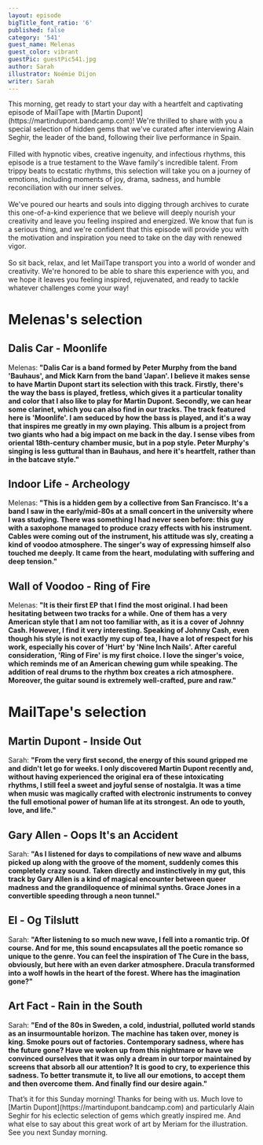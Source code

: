 ```yaml
---
layout: episode
bigTitle_font_ratio: '6'
published: false
category: '541'
guest_name: Melenas
guest_color: vibrant
guestPic: guestPic541.jpg
author: Sarah
illustrator: Noémie Dijon
writer: Sarah
---
```

<p id="introduction">
	This morning, get ready to start your day with a heartfelt and captivating episode of MailTape with [Martin Dupont](https://martindupont.bandcamp.com)! We're thrilled to share with you a special selection of hidden gems that we've curated after interviewing Alain Seghir, the leader of the band, following their live performance in Spain.
	<br><br>
	Filled with hypnotic vibes, creative ingenuity, and infectious rhythms, this episode is a true testament to the Wave family's incredible talent. From trippy beats to ecstatic rhythms, this selection will take you on a journey of emotions, including moments of joy, drama, sadness, and humble reconciliation with our inner selves.
	<br><br>
	We've poured our hearts and souls into digging through archives to curate this one-of-a-kind experience that we believe will deeply nourish your creativity and leave you feeling inspired and energized. We know that fun is a serious thing, and we're confident that this episode will provide you with the motivation and inspiration you need to take on the day with renewed vigor.
	<br><br>
	So sit back, relax, and let MailTape transport you into a world of wonder and creativity. We're honored to be able to share this experience with you, and we hope it leaves you feeling inspired, rejuvenated, and ready to tackle whatever challenges come your way!
</p>

# Melenas's selection

## Dalis Car - Moonlife

Melenas: **"**Dalis Car is a band formed by Peter Murphy from the band 'Bauhaus', and Mick Karn from the band 'Japan'. I believe it makes sense to have Martin Dupont start its selection with this track. Firstly, there's the way the bass is played, fretless, which gives it a particular tonality and color that I also like to play for Martin Dupont. Secondly, we can hear some clarinet, which you can also find in our tracks. The track featured here is 'Moonlife'. I am seduced by how the bass is played, and it's a way that inspires me greatly in my own playing. This album is a project from two giants who had a big impact on me back in the day. I sense vibes from oriental 18th-century chamber music, but in a pop style. Peter Murphy's singing is less guttural than in Bauhaus, and here it's heartfelt, rather than in the batcave style.**"**


## Indoor Life - Archeology

Melenas: **"**This is a hidden gem by a collective from San Francisco. It's a band I saw in the early/mid-80s at a small concert in the university where I was studying. There was something I had never seen before: this guy with a saxophone managed to produce crazy effects with his instrument. Cables were coming out of the instrument, his attitude was sly, creating a kind of voodoo atmosphere. The singer's way of expressing himself also touched me deeply. It came from the heart, modulating with suffering and deep tension.**"**

## Wall of Voodoo - Ring of Fire

Melenas: **"**It is their first EP that I find the most original. I had been hesitating between two tracks for a while. One of them has a very American style that I am not too familiar with, as it is a cover of Johnny Cash. However, I find it very interesting. Speaking of Johnny Cash, even though his style is not exactly my cup of tea, I have a lot of respect for his work, especially his cover of 'Hurt' by 'Nine Inch Nails'. After careful consideration, 'Ring of Fire' is my first choice. I love the singer's voice, which reminds me of an American chewing gum while speaking. The addition of real drums to the rhythm box creates a rich atmosphere. Moreover, the guitar sound is extremely well-crafted, pure and raw.**"**

# MailTape's selection

## Martin Dupont - Inside Out

Sarah: **"**From the very first second, the energy of this sound gripped me and didn't let go for weeks. I only discovered Martin Dupont recently and, without having experienced the original era of these intoxicating rhythms, I still feel a sweet and joyful sense of nostalgia. It was a time when music was magically crafted with electronic instruments to convey the full emotional power of human life at its strongest. An ode to youth, love, and life.**"**

## Gary Allen - Oops It's an Accident

Sarah: **"**As I listened for days to compilations of new wave and albums picked up along with the groove of the moment, suddenly comes this completely crazy sound. Taken directly and instinctively in my gut, this track by Gary Allen is a kind of magical encounter between queer madness and the grandiloquence of minimal synths. Grace Jones in a convertible speeding through a neon tunnel.**"**

## El - Og Tilslutt

Sarah: **"**After listening to so much new wave, I fell into a romantic trip. Of course. And for me, this sound encapsulates all the poetic romance so unique to the genre. You can feel the inspiration of The Cure in the bass, obviously, but here with an even darker atmosphere. Dracula transformed into a wolf howls in the heart of the forest. Where has the imagination gone?**"**


## Art Fact - Rain in the South

Sarah: **"**End of the 80s in Sweden, a cold, industrial, polluted world stands as an insurmountable horizon. The machine has taken over, money is king. Smoke pours out of factories. Contemporary sadness, where has the future gone? Have we woken up from this nightmare or have we convinced ourselves that it was only a dream in our torpor maintained by screens that absorb all our attention? It is good to cry, to experience this sadness. To better transmute it, to live all our emotions, to accept them and then overcome them. And finally find our desire again.**"**

<p id="outroduction">That’s it for this Sunday morning! Thanks for being with us. Much love to [Martin Dupont](https://martindupont.bandcamp.com) and particularly Alain Seghir for his eclectic selection of gems which greatly inspired me. And what else to say about this great work of art by Meriam for the illustration. See you next Sunday morning.</p>
